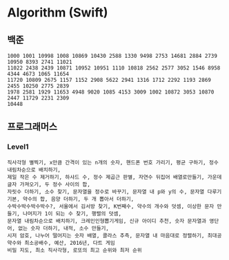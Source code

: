 # Algorithm (Swift)

## 백준
    1000 1001 10998 1008 10869 10430 2588 1330 9498 2753 14681 2884 2739 10950 8393 2741 11021 
    11022 2438 2439 10871 10952 10951 1110 10818 2562 2577 3052 1546 8958 4344 4673 1065 11654 
    11720 10809 2675 1157 1152 2908 5622 2941 1316 1712 2292 1193 2869 2455 10250 2775 2839
    1978 2581 1929 11653 4948 9020 1085 4153 3009 1002 10872 3053 10870 2447 11729 2231 2309
    10448

## 프로그래머스
### Level1
    직사각형 별찍기, x만큼 간격이 있는 n개의 숫자, 핸드폰 번호 가리기, 평균 구하기, 정수 내림차순으로 배치하기,
    제일 작은 수 제거하기, 하샤드 수, 정수 제곱근 판별, 자연수 뒤집어 배열로만들기, 가운데 글자 가져오기, 두 정수 사이의 합,
    자릿수 더하기, 소수 찾기, 문자열을 정수로 바꾸기, 문자열 내 p와 y의 수, 문자열 다루기 기본, 약수의 합, 음양 더하기, 두 개 뽑아서 더하기,
    수박수박수박수박수?, 서울에서 김서방 찾기, K번째수, 약수의 개수와 덧셈, 이상한 문자 만들기, 나머지가 1이 되는 수 찾기, 행렬의 덧셈,
    문자열 내림차순으로 배치하기, 크레인인형뽑기게임, 신규 아이디 추천, 숫자 문자열과 영단어, 없는 숫자 더하기, 내적, 소수 만들기,
    시저 암호, 나누어 떨어지는 숫자 배열, 콜라스 추측, 문자열 내 마음대로 정렬하기, 최대공약수와 최소공배수, 예산, 2016년, 다트 게임
    비밀 지도, 최소 직사각형, 로또의 최고 순위와 최저 순위
